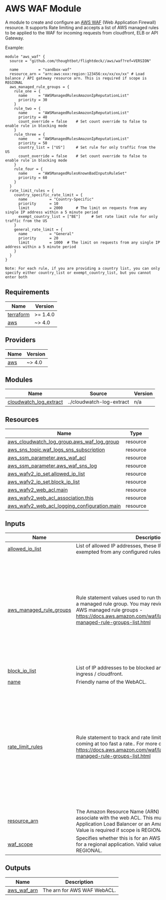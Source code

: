# AWS WAF Module

A module to create and configure an [AWS WAF](https://aws.amazon.com/waf/faqs/) (Web Application Firewall) resource. It supports Rate limiting and accepts a list of AWS managed rules to be applied to the WAF for incoming requests from cloudfront, ELB or API Gateway.


Example:

``` hcl
module "aws_waf" {
  source = "github.com/thoughtbot/flightdeck//aws/waf?ref=VERSION"

  name         = "sandbox-waf"
  resource_arn = "arn:aws:xxx:region:123456:xx/xx/xx/xx" # Load balance / API gateway resource arn. This is required if scope is REGIONAL
  aws_managed_rule_groups = {
    rule_one = {
      name     = "AWSManagedRulesAmazonIpReputationList"
      priority = 30
    }
    rule_two = {
      name     = "AWSManagedRulesAmazonIpReputationList"
      priority = 40
      count_override = false    # Set count override to false to enable rule in blocking mode
    }
    rule_three = {
      name     = "AWSManagedRulesAmazonIpReputationList"
      priority = 50
      country_list = ["US"]     # Set rule for only traffic from the US
      count_override = false    # Set count override to false to enable rule in blocking mode
    }
    rule_four = {
      name     = "AWSManagedRulesKnownBadInputsRuleSet"
      priority = 60
    }
  }
  rate_limit_rules = {
    country_specific_rate_limit = {
      name          = "Country-Specific"
      priority      = 10
      limit         = 2000      # The limit on requests from any single IP address within a 5 minute period
      exempt_country_list = ["BE"]     # Set rate limit rule for only traffic from the US
    }
    general_rate_limit = {
      name          = "General"
      priority      = 20
      limit         = 1000  # The limit on requests from any single IP address within a 5 minute period
    }
  }
}

Note: For each rule, if you are providing a country list, you can only specify either country_list or exempt_country_list, but you cannot enter both
```
<!-- BEGIN_TF_DOCS -->
## Requirements

| Name | Version |
|------|---------|
| <a name="requirement_terraform"></a> [terraform](#requirement\_terraform) | >= 1.4.0 |
| <a name="requirement_aws"></a> [aws](#requirement\_aws) | ~> 4.0 |

## Providers

| Name | Version |
|------|---------|
| <a name="provider_aws"></a> [aws](#provider\_aws) | ~> 4.0 |

## Modules

| Name | Source | Version |
|------|--------|---------|
| <a name="module_cloudwatch_log_extract"></a> [cloudwatch\_log\_extract](#module\_cloudwatch\_log\_extract) | ../cloudwatch-log-extract | n/a |

## Resources

| Name | Type |
|------|------|
| [aws_cloudwatch_log_group.aws_waf_log_group](https://registry.terraform.io/providers/hashicorp/aws/latest/docs/resources/cloudwatch_log_group) | resource |
| [aws_sns_topic.waf_logs_sns_subscription](https://registry.terraform.io/providers/hashicorp/aws/latest/docs/resources/sns_topic) | resource |
| [aws_ssm_parameter.aws_waf_acl](https://registry.terraform.io/providers/hashicorp/aws/latest/docs/resources/ssm_parameter) | resource |
| [aws_ssm_parameter.aws_waf_sns_log](https://registry.terraform.io/providers/hashicorp/aws/latest/docs/resources/ssm_parameter) | resource |
| [aws_wafv2_ip_set.allowed_ip_list](https://registry.terraform.io/providers/hashicorp/aws/latest/docs/resources/wafv2_ip_set) | resource |
| [aws_wafv2_ip_set.block_ip_list](https://registry.terraform.io/providers/hashicorp/aws/latest/docs/resources/wafv2_ip_set) | resource |
| [aws_wafv2_web_acl.main](https://registry.terraform.io/providers/hashicorp/aws/latest/docs/resources/wafv2_web_acl) | resource |
| [aws_wafv2_web_acl_association.this](https://registry.terraform.io/providers/hashicorp/aws/latest/docs/resources/wafv2_web_acl_association) | resource |
| [aws_wafv2_web_acl_logging_configuration.main](https://registry.terraform.io/providers/hashicorp/aws/latest/docs/resources/wafv2_web_acl_logging_configuration) | resource |

## Inputs

| Name | Description | Type | Default | Required |
|------|-------------|------|---------|:--------:|
| <a name="input_allowed_ip_list"></a> [allowed\_ip\_list](#input\_allowed\_ip\_list) | List of allowed IP addresses, these IP addresses will be exempted from any configured rules | `list(string)` | `[]` | no |
| <a name="input_aws_managed_rule_groups"></a> [aws\_managed\_rule\_groups](#input\_aws\_managed\_rule\_groups) | Rule statement values used to run the rules that are defined in a managed rule group. You may review this list for the available AWS managed rule groups - https://docs.aws.amazon.com/waf/latest/developerguide/aws-managed-rule-groups-list.html | <pre>map(object({<br>    name                = string                     # Name of the Managed rule group<br>    priority            = number                     # Relative processing order for rules processed by AWS WAF. All rules are processed from lowest priority to the highest.<br>    count_override      = optional(bool, true)       # If true, this will override the rule action setting to `count`, if false, the rule action will be set to `block`.<br>    country_list        = optional(list(string), []) # List of countries to apply the managed rule to. If populated, from other countries will be ignored by this rule. IF empty, the rule will apply to all traffic. You must either specify country_list or exempt_country_list, but not both.<br>    exempt_country_list = optional(list(string), []) # List of countries to exempt from the managed rule. If populated, the selected countries will be ignored by this rule. IF empty, the rule will apply to all traffic. You must either specify country_list or exempt_country_list, but not both.<br>  }))</pre> | n/a | yes |
| <a name="input_block_ip_list"></a> [block\_ip\_list](#input\_block\_ip\_list) | List of IP addresses to be blocked and denied access to the ingress / cloudfront. | `list(string)` | `[]` | no |
| <a name="input_name"></a> [name](#input\_name) | Friendly name of the WebACL. | `string` | n/a | yes |
| <a name="input_rate_limit_rules"></a> [rate\_limit\_rules](#input\_rate\_limit\_rules) | Rule statement to track and rate limits requests when they are coming at too fast a rate.. For more details, visit - https://docs.aws.amazon.com/waf/latest/developerguide/aws-managed-rule-groups-list.html | <pre>map(object({<br>    name                = string                     # Name of the Rate limit rule group<br>    priority            = number                     # Relative processing order for rate limit rule relative to other rules processed by AWS WAF.<br>    limit               = optional(number, 2000)     # This is the limit on requests from any single IP address within a 5 minute period<br>    count_override      = optional(bool, false)      # If true, this will override the rule action setting to `count`, if false, the rule action will be set to `block`. Default value is false.<br>    country_list        = optional(list(string), []) # List of countries to apply the rate limit to. If populated, from other countries will be ignored by this rule. IF empty, the rule will apply to all traffic. You must either specify country_list or exempt_country_list, but not both.<br>    exempt_country_list = optional(list(string), []) # List of countries to exempt from the rate limit. If populated, the selected countries will be ignored by this rule. IF empty, the rule will apply to all traffic. You must either specify country_list or exempt_country_list, but not both.<br>  }))</pre> | n/a | yes |
| <a name="input_resource_arn"></a> [resource\_arn](#input\_resource\_arn) | The Amazon Resource Name (ARN) of the resource to associate with the web ACL. This must be an ARN of an Application Load Balancer or an Amazon API Gateway stage. Value is required if scope is REGIONAL | `string` | `null` | no |
| <a name="input_waf_scope"></a> [waf\_scope](#input\_waf\_scope) | Specifies whether this is for an AWS CloudFront distribution or for a regional application. Valid values are CLOUDFRONT or REGIONAL. | `string` | `"REGIONAL"` | no |

## Outputs

| Name | Description |
|------|-------------|
| <a name="output_aws_waf_arn"></a> [aws\_waf\_arn](#output\_aws\_waf\_arn) | The arn for AWS WAF WebACL. |
<!-- END_TF_DOCS -->
